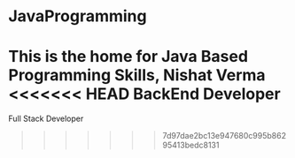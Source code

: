 # JavaProgramming
This is the home for Java Based Programming Skills,
Nishat Verma
<<<<<<< HEAD
BackEnd Developer
=======
Full Stack Developer
>>>>>>> 7d97dae2bc13e947680c995b86295413bedc8131
